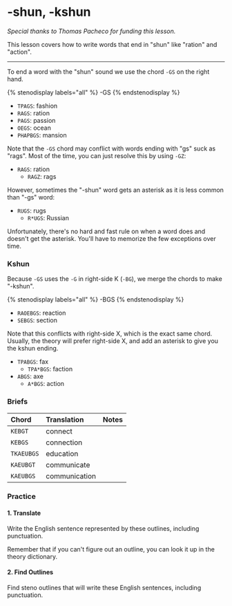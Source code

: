 # -shun, -kshun

_Special thanks to Thomas Pacheco for funding this lesson._

This lesson covers how to write words that end in "shun" like "ration" and "action".

-------

To end a word with the "shun" sound we use the chord `-GS` on the right hand.

{% stenodisplay labels="all" %}
-GS
{% endstenodisplay %}

* `TPAGS`: fashion
* `RAGS`: ration
* `PAGS`: passion
* `OEGS`: ocean
* `PHAPBGS`: mansion

Note that the `-GS` chord may conflict with words ending with "gs" suck as "rags". Most of the time, you can just resolve this by using `-GZ`:

* `RAGS`: ration
  - `RAGZ`: rags

However, sometimes the "-shun" word gets an asterisk as it is less common than "-gs" word:

* `RUGS`: rugs
  - `R*UGS`: Russian

Unfortunately, there's no hard and fast rule on when a word does and doesn't get the asterisk. You'll have to memorize the few exceptions over time.

### Kshun

Because `-GS` uses the `-G` in right-side K (`-BG`), we merge the chords to make "-kshun".

{% stenodisplay labels="all" %}
-BGS
{% endstenodisplay %}

- `RAOEBGS`: reaction
- `SEBGS`: section

Note that this conflicts with right-side X, which is the exact same chord. Usually, the theory will prefer right-side X, and add an asterisk to give you the kshun ending.

- `TPABGS`: fax
  - `TPA*BGS`: faction
- `ABGS`: axe
  - `A*BGS`: action

### Briefs

|   Chord    |  Translation  | Notes |
| :--------- | :------------ | :---- |
| `KEBGT`    | connect       |       |
| `KEBGS`    | connection    |       |
| `TKAEUBGS` | education     |       |
| `KAEUBGT`  | communicate   |       |
| `KAEUBGS`  | communication |       |

### Practice

#### 1. Translate

Write the English sentence represented by these outlines, including punctuation.


Remember that if you can't figure out an outline, you can look it up in the theory dictionary.

#### 2. Find Outlines

Find steno outlines that will write these English sentences, including punctuation.
